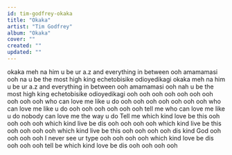 ```yaml
---
id: tim-godfrey-okaka
title: "Okaka"
artist: "Tim Godfrey"
album: "Okaka"
cover: ""
created: ""
updated: ""
---
```


okaka meh na him u be ur a.z
and everything in between ooh
amamamasi ooh na u be the most high king echetobisike odioyedikagi
okaka meh na him u be ur a.z
and everything in between ooh
amamamasi ooh nah u be the most
 high king echetobisike odioyedikagi
ooh ooh ooh
ooh ooh ooh ooh ooh ooh ooh
who can love me like u do
ooh ooh ooh ooh ooh ooh ooh
who can love me like u do
ooh ooh ooh ooh ooh ooh
tell me who can love me like u do
nobody can love me the way u do
Tell me which kind love be this ooh
ooh ooh ooh
which kind live be dis ooh
ooh ooh ooh
which kind live be this ooh
ooh ooh ooh
which kind live be this  ooh
ooh ooh ooh
dis kind God ooh
ooh ooh ooh
I never see ur type ooh
ooh ooh ooh
which kind love be dis ooh
ooh ooh
tell be which kind love  be dis ooh
ooh ooh ooh